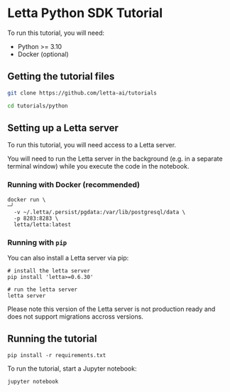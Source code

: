 # Letta Python SDK Tutorial 

To run this tutorial, you will need: 
* Python >= 3.10
* Docker (optional)

## Getting the tutorial files
```sh
git clone https://github.com/letta-ai/tutorials
```
```sh
cd tutorials/python
```

## Setting up a Letta server
To run this tutorial, you will need access to a Letta server.

You will need to run the Letta server in the background (e.g. in a separate terminal window) while you execute the code in the notebook.

### Running with Docker (recommended) 
```
docker run \                                                                                                            ─╯
  -v ~/.letta/.persist/pgdata:/var/lib/postgresql/data \
  -p 8283:8283 \
  letta/letta:latest
```

### Running with `pip` 
You can also install a Letta server via pip:
```
# install the letta server
pip install 'letta>=0.6.30'

# run the letta server
letta server
```
Please note this version of the Letta server is not production ready and does not support migrations accross versions. 

## Running the tutorial  
```
pip install -r requirements.txt
```

To run the tutorial, start a Jupyter notebook: 
```
jupyter notebook
```
